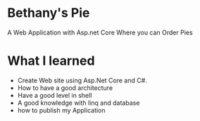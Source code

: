 # Bethany's Pie

A Web Application with Asp.net Core Where you can Order Pies 

# What I learned
* Create Web site using Asp.Net Core and C#.
* How to have a good architecture
* Have a good level in shell 
* A good knowledge with linq and database
* how to publish my Application 

